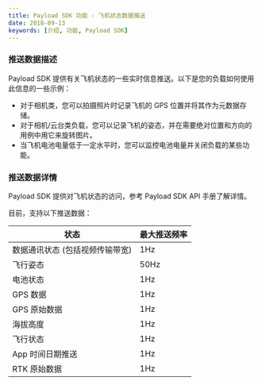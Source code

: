 ```yaml
---
title: Payload SDK 功能 - 飞机状态数据推送
date: 2018-09-13
keywords: [介绍, 功能, Payload SDK]
---
```


### 推送数据描述

Payload SDK 提供有关飞机状态的一些实时信息推送。以下是您的负载如何使用此信息的一些示例：

- 对于相机类，您可以拍摄照片时记录飞机的 GPS 位置并将其作为元数据存储。
- 对于相机/云台类负载，您可以记录飞机的姿态，并在需要绝对位置和方向的用例中用它来旋转图片。
- 当飞机电池电量低于一定水平时，您可以监控电池电量并关闭负载的某些功能。


### 推送数据详情
Payload SDK 提供对飞机状态的访问，参考 Payload SDK API 手册了解详情。

目前，支持以下推送数据：

<table id="t01">
  <thead>
    <tr>
      <th>状态</th>
      <th>最大推送频率</th>
    </tr>
  </thead>
  <tbody>
    <tr>
      <td> 数据通讯状态 (包括视频传输带宽)</th>
      <td>1Hz</td>        
    </tr>
    <tr>
      <td>飞行姿态</th>
      <td>50Hz</td>        
    </tr>
    <tr>
      <td>电池状态</th>
      <td>1Hz</td>        
    </tr>
    <tr>
      <td>GPS 数据</th>
      <td>1Hz</td>        
    </tr>
    <tr>
      <td>GPS 原始数据</th>
      <td>1Hz</td>        
    </tr>
    <tr>
      <td>海拔高度</th>
      <td>1Hz</td>        
    </tr>
    <tr>
      <td>飞行状态</th>
      <td>1Hz</td>        
    </tr>
    <tr>
      <td>App 时间日期推送</th>
      <td>1Hz</td>        
    </tr>
    <tr>
      <td>RTK 原始数据</th>
      <td>1Hz</td>        
   
